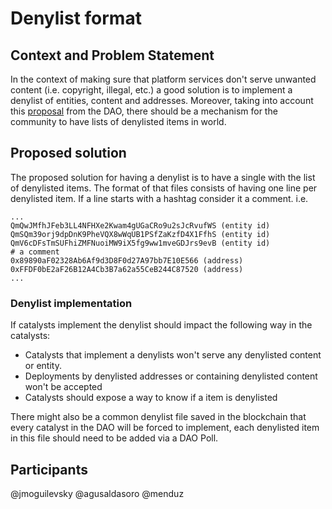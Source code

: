 # Denylist format

## Context and Problem Statement
In the context of making sure that platform services don't serve unwanted content (i.e. copyright, illegal, etc.) a good solution is to implement a denylist of entities, content and addresses. Moreover, taking into account this [proposal](https://governance.decentraland.org/proposal/?id=f68cd110-3e8c-11ec-be0c-afec86cba5e5) from the DAO, there should be a mechanism for the community to have lists of denylisted items in world.

## Proposed solution
The proposed solution for having a denylist is to have a single with the list of denylisted items. The format of that files consists of having one line per denylisted item. If a line starts with a hashtag consider it a comment.
i.e.

```
...
QmQwJMfhJFeb3LL4NFHXe2Kwam4gUGaCRo9u2sJcRvufWS (entity id)
QmSQm39orj9dpDnK9PheVQX8wWqUB1PSfZaKzfD4X1FfhS (entity id)
QmV6cDFsTmSUFhiZMFNuoiMW9iX5fg9ww1mveGDJrs9evB (entity id)
# a comment
0x89890aF02328Ab6Af9d3D8F0d27A97bb7E10E566 (address)
0xFFDF0bE2aF26B12A4Cb3B7a62a55CeB244C87520 (address)
...
```


### Denylist implementation

If catalysts implement the denylist should impact the following way in the catalysts:

- Catalysts that implement a denylists won't serve any denylisted content or entity. 
- Deployments by denylisted addresses or containing denylisted content won't be accepted
- Catalysts should expose a way to know if a item is denylisted

There might also be a common denylist file saved in the blockchain that every catalyst in the DAO will be forced to implement, each denylisted item in this file should need to be added via a DAO Poll. 

## Participants

@jmoguilevsky
@agusaldasoro
@menduz
